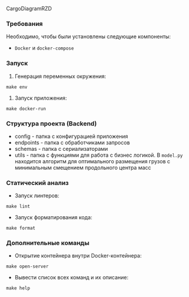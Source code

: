 CargoDiagramRZD

### Требования

Необходимо, чтобы были установлены следующие компоненты:

- `Docker` и `docker-compose`

### Запуск

1. Генерация переменных окружения:
```commandline
make env
```

1. Запуск приложения:
```commandline
make docker-run
```

### Структура проекта (Backend)

- config - папка с конфигурацией приложения
- endpoints - папка с обработчиками запросов
- schemas - папка с сериализаторами
- utils - папка с функциями для работа с бизнес логикой. В `model.py` находится алгоритм для оптимального размещения грузов с минимальным смещением продольного центра масс


### Статический анализ

- Запуск линтеров:
```commandline
make lint
```

- Запуск форматирования кода:
```commandline
make format
```

### Дополнительные команды

- Открытие контейнера внутри Docker-контейнера:
```commandline
make open-server
```

- Вывести список всех команд и их описание:
```commandline
make help
```
